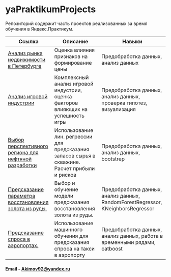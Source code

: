 # yaPraktikumProjects
Репозиторий содержит часть проектов реализованных за время обучения в Яндекс.Практикум.

| Ссылка | Описание | Навыки |
| --- | --- |--- |
| [Анализ рынка недвижимости в Петербурге](https://github.com/DAAkimov/yaPraktikumProjects/tree/main/2_research_analize) | Оценка влияния признаков на формирование цены | Предобработка данных, анализ данных |
| [Анализ игровой индустрии](https://github.com/DAAkimov/yaPraktikumProjects/tree/main/5_game_analysis) | Комплексный анализ игровой индустрии, оценка факторов влияющих на успешность игры | Предобработка данных, анализ данных, проверка гипотез, визуализация |
| [Выбор перспективного региона для нефтяной разработки](https://github.com/DAAkimov/yaPraktikumProjects/tree/main/8_ml_in_busines) | Использование лин. регрессии для предсказания запасов сырья в скважине. Расчет прибыли и рисков | Предобработка данных, анализ данных, bootstrep |
| [Предсказание параметра восстановления золота из руды.](https://github.com/DAAkimov/yaPraktikumProjects/tree/main/9_analysis_and_ml) | Выбор и обучение модели предсказания восстановления золота из руды. | Предобработка данных, анализ данных, RandomForestRegressor, KNeighborsRegressor |
 [Предсказание спроса в аэропортах.](https://github.com/DAAkimov/yaPraktikumProjects/tree/main/12_time) | Использование машинного обучения для предсказания спроса на такси в аэропорту | Предобработка данных, анализ данных, работа в временными рядами, catboost |
 
 
 #### Email - Akimov92@yandex.ru
